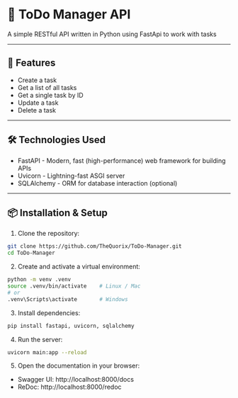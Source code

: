 # 📝 ToDo Manager API

A simple RESTful API written in Python using FastApi to work with tasks 

---

## 🚀 Features

 - Create a task
 - Get a list of all tasks
 - Get a single task by ID
 - Update a task
 - Delete a task

--- 

## 🛠️ Technologies Used

 - FastAPI - Modern, fast (high-performance) web framework for building APIs
 - Uvicorn - Lightning-fast ASGI server
 - SQLAlchemy - ORM for database interaction (optional)

---

## 📦 Installation & Setup

1. Clone the repository:
```bash
git clone https://github.com/TheQuorix/ToDo-Manager.git
cd ToDo-Manager
```
2. Create and activate a virtual environment:
```bash
python -m venv .venv
source .venv/bin/activate    # Linux / Mac
# or
.venv\Scripts\activate       # Windows
```
3. Install dependencies:
```bash
pip install fastapi, uvicorn, sqlalchemy
```
4. Run the server:
```bash
uvicorn main:app --reload
```
5. Open the documentation in your browser:
- Swagger UI: http://localhost:8000/docs
- ReDoc: http://localhost:8000/redoc
